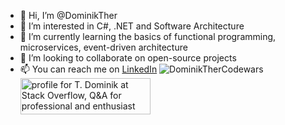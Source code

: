- 👋 Hi, I’m @DominikTher
- 👀 I’m interested in C#, .NET and Software Architecture
- 🌱 I’m currently learning the basics of functional programming, microservices, event-driven architecture
- 💞️ I’m looking to collaborate on open-source projects
- 📫 You can reach me on [LinkedIn](https://www.linkedin.com/in/dominikther)
![DominikTherCodewars](https://www.codewars.com/users/DominikTher/badges/small)
<a href="https://stackoverflow.com/users/9441500/t-dominik"><img src="https://stackoverflow.com/users/flair/9441500.png?theme=dark" width="208" height="58" alt="profile for T. Dominik at Stack Overflow, Q&amp;A for professional and enthusiast programmers" title="profile for T. Dominik at Stack Overflow, Q&amp;A for professional and enthusiast programmers"></a>

<!---
DominikTher/DominikTher is a ✨ special ✨ repository because its `README.md` (this file) appears on your GitHub profile.
You can click the Preview link to take a look at your changes.
--->
